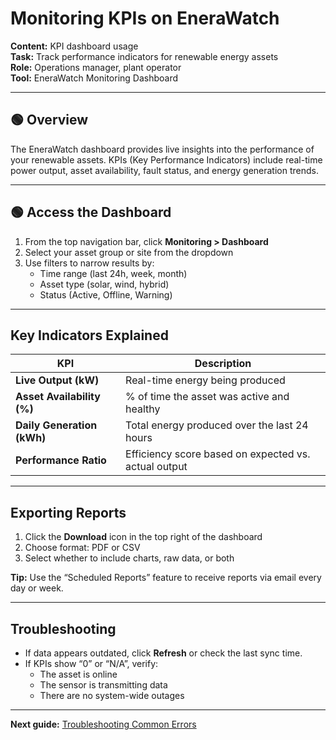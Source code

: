 # Monitoring KPIs on EneraWatch

**Content:** KPI dashboard usage  
**Task:** Track performance indicators for renewable energy assets  
**Role:** Operations manager, plant operator  
**Tool:** EneraWatch Monitoring Dashboard

---

## 🟢 Overview

The EneraWatch dashboard provides live insights into the performance of your renewable assets. KPIs (Key Performance Indicators) include real-time power output, asset availability, fault status, and energy generation trends.

---

## 🟢 Access the Dashboard

1. From the top navigation bar, click **Monitoring > Dashboard**
2. Select your asset group or site from the dropdown
3. Use filters to narrow results by:
   - Time range (last 24h, week, month)
   - Asset type (solar, wind, hybrid)
   - Status (Active, Offline, Warning)

---

##  Key Indicators Explained

| KPI | Description |
|-----|-------------|
| **Live Output (kW)** | Real-time energy being produced |
| **Asset Availability (%)** | % of time the asset was active and healthy |
| **Daily Generation (kWh)** | Total energy produced over the last 24 hours |
| **Performance Ratio** | Efficiency score based on expected vs. actual output |

---

##  Exporting Reports

1. Click the **Download** icon in the top right of the dashboard
2. Choose format: PDF or CSV
3. Select whether to include charts, raw data, or both

 **Tip:** Use the “Scheduled Reports” feature to receive reports via email every day or week.

---

##  Troubleshooting

- If data appears outdated, click **Refresh** or check the last sync time.
- If KPIs show “0” or “N/A”, verify:
  - The asset is online
  - The sensor is transmitting data
  - There are no system-wide outages

---

 **Next guide:** [Troubleshooting Common Errors](../troubleshooting/common-errors.md)

